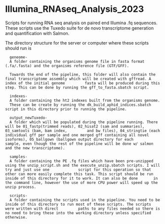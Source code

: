 # Illumina_RNAseq_Analysis_2023
Scripts for running RNA seq analysis on paired end Illumina .fq sequences. These scripts use the Tuxedo suite for de novo transcriptome generation and quantification with Salmon. 


The directory structure for the server or computer where these scripts should run is 

      geneome-
      A folder containing the organisms genome file in fasta format (.fa/.fasta) and the organisms reference file (GTF/GFF).

      Towards the end of the pipeline, this folder will also contain the final transcriptome assembly which will be created with gffread. A index of the initial genome         fasta will be produced during this step. This can be done by running the gff_to_fasta.sbatch script. 

      indexes-
      A folder containing the ht2 indexes built from the organisms genome. 
      These can be create by running the dk_build_aphid_indices.sbatch script in this directory prior to running the pipeline.

      output_newTuxedo- 
      A folder which will be populated during the pipeline running. There will be 01_fastp(trimmed reads), 02_hisat2 (sam and summaries), 03_samtools (bam, bam index,         and bw files), 04_stringtie (each individual gff per sample and one merged gff containing all novel isoforms), 05_ballgown (ballgown output directory for each           sample, even though the rest of the pipeline will be done w/ salmon and the new transcriptome).

      samples-
      A folder containing the PE .fq files which have been pre-unzipped using the unzip_script.sh and the execute_unzip.sbatch scripts. I will try and just use one             script for this operation so that other can more easily complete this task. This script should be run inside of this directory for it to work. It can also be done       in the command line, however the use of more CPU power will speed up the unzip process. 

      scripts- 
      A folder containing the scripts used in the pipeline. You need to be inside of this directory to run most of these scripts. The scripts were written with direct         paths to any files needed so there is no need to bring these into the working directory unless specified otherwise.
